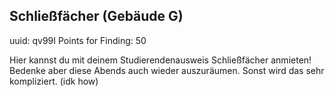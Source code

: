 ## Schließfächer (Gebäude G)
uuid: qv99I
Points for Finding: 50

Hier kannst du mit deinem Studierendenausweis Schließfächer anmieten! Bedenke aber diese Abends auch wieder auszuräumen.
Sonst wird das sehr kompliziert. (idk how)
